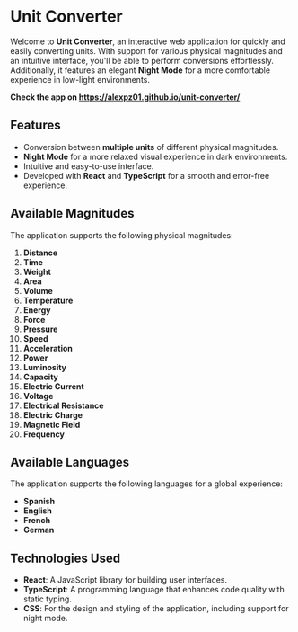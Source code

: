 # Unit Converter

Welcome to **Unit Converter**, an interactive web application for quickly and easily converting units. With support for various physical magnitudes and an intuitive interface, you'll be able to perform conversions effortlessly. Additionally, it features an elegant **Night Mode** for a more comfortable experience in low-light environments.

**Check the app on https://alexpz01.github.io/unit-converter/**

## Features

- Conversion between **multiple units** of different physical magnitudes.
- **Night Mode** for a more relaxed visual experience in dark environments.
- Intuitive and easy-to-use interface.
- Developed with **React** and **TypeScript** for a smooth and error-free experience.

## Available Magnitudes

The application supports the following physical magnitudes:

1. **Distance**
2. **Time**
3. **Weight**
4. **Area**
5. **Volume**
6. **Temperature**
7. **Energy**
8. **Force**
9. **Pressure**
10. **Speed**
11. **Acceleration**
12. **Power**
13. **Luminosity**
14. **Capacity**
15. **Electric Current**
16. **Voltage**
17. **Electrical Resistance**
18. **Electric Charge**
19. **Magnetic Field**
20. **Frequency**

## Available Languages

The application supports the following languages for a global experience:

- **Spanish**
- **English**
- **French**
- **German**

## Technologies Used

- **React**: A JavaScript library for building user interfaces.
- **TypeScript**: A programming language that enhances code quality with static typing.
- **CSS**: For the design and styling of the application, including support for night mode.
